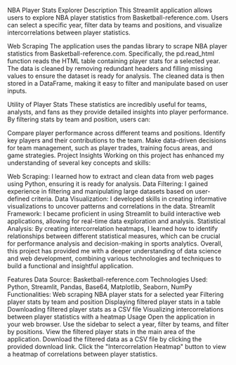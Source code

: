 NBA Player Stats Explorer
Description
This Streamlit application allows users to explore NBA player statistics from Basketball-reference.com. Users can select a specific year, filter data by teams and positions, and visualize intercorrelations between player statistics.

Web Scraping
The application uses the pandas library to scrape NBA player statistics from Basketball-reference.com. Specifically, the pd.read_html function reads the HTML table containing player stats for a selected year. The data is cleaned by removing redundant headers and filling missing values to ensure the dataset is ready for analysis. The cleaned data is then stored in a DataFrame, making it easy to filter and manipulate based on user inputs.

Utility of Player Stats
These statistics are incredibly useful for teams, analysts, and fans as they provide detailed insights into player performance. By filtering stats by team and position, users can:

Compare player performance across different teams and positions.
Identify key players and their contributions to the team.
Make data-driven decisions for team management, such as player trades, training focus areas, and game strategies.
Project Insights
Working on this project has enhanced my understanding of several key concepts and skills:

Web Scraping: I learned how to extract and clean data from web pages using Python, ensuring it is ready for analysis.
Data Filtering: I gained experience in filtering and manipulating large datasets based on user-defined criteria.
Data Visualization: I developed skills in creating informative visualizations to uncover patterns and correlations in the data.
Streamlit Framework: I became proficient in using Streamlit to build interactive web applications, allowing for real-time data exploration and analysis.
Statistical Analysis: By creating intercorrelation heatmaps, I learned how to identify relationships between different statistical measures, which can be crucial for performance analysis and decision-making in sports analytics.
Overall, this project has provided me with a deeper understanding of data science and web development, combining various technologies and techniques to build a functional and insightful application.

Features
Data Source: Basketball-reference.com
Technologies Used: Python, Streamlit, Pandas, Base64, Matplotlib, Seaborn, NumPy
Functionalities:
Web scraping NBA player stats for a selected year
Filtering player stats by team and position
Displaying filtered player stats in a table
Downloading filtered player stats as a CSV file
Visualizing intercorrelations between player statistics with a heatmap
Usage
Open the application in your web browser.
Use the sidebar to select a year, filter by teams, and filter by positions.
View the filtered player stats in the main area of the application.
Download the filtered data as a CSV file by clicking the provided download link.
Click the "Intercorrelation Heatmap" button to view a heatmap of correlations between player statistics.
